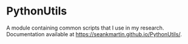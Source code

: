 # PythonUtils
A module containing common scripts that I use in my research.
Documentation available at https://seankmartin.github.io/PythonUtils/.
